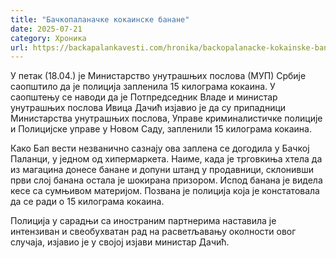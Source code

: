 ```yaml
---
title: "Бачкопаланачке кокаинске банане"
date: 2025-07-21
category: Хроника
url: https://backapalankavesti.com/hronika/backopalanacke-kokainske-banane/
---
```


У петак (18.04.) је Министарство унутрашњих послова (МУП) Србије саопштило да је полиција запленила 15 килограма кокаина. У саопштењу се наводи да је Потпредседник Владе и министар унутрашњих послова Ивица Дачић изјавио је да су припадници Министарства унутрашњих послова, Управе криминалистичке полиције и Полицијске управе у Новом Саду, запленили 15 килограма кокаина.

Како Бап вести незванично сазнају ова заплена се догодила у Бачкој Паланци, у једном од хипермаркета. Наиме, када је трговкиња хтела да из магацина донесе банане и допуни штанд у продавници, склонивши први слој банана остала је шокирана призором. Испод банана је видела кесе са сумњивом материјом. Позвана је полиција која је констатовала да се ради о 15 килограма кокаина.

Полиција у сарадњи са иностраним партнерима наставила је интензиван и свеобухватан рад на расветљавању околности овог случаја, изјавио је у својој изјави министар Дачић.
